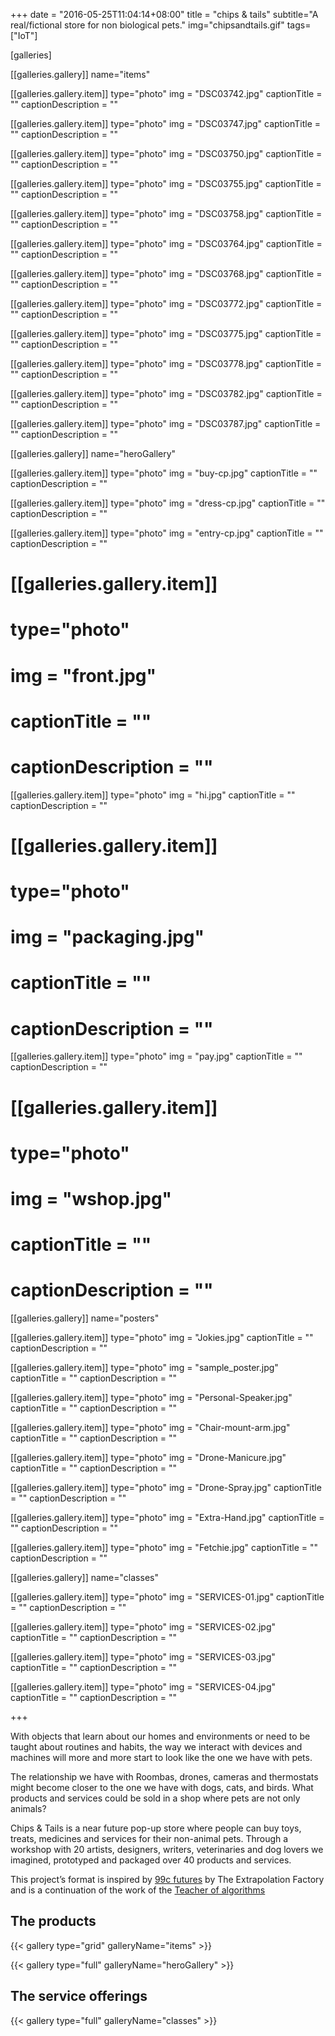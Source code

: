 +++
date = "2016-05-25T11:04:14+08:00"
title = "chips & tails"
subtitle="A real/fictional store for non biological pets."
img="chipsandtails.gif"
tags=["IoT"]

[galleries]

[[galleries.gallery]]
  name="items"

  [[galleries.gallery.item]]
  type="photo"
  img = "DSC03742.jpg"
  captionTitle = ""
  captionDescription = ""

  [[galleries.gallery.item]]
  type="photo"
  img = "DSC03747.jpg"
  captionTitle = ""
  captionDescription = ""

  [[galleries.gallery.item]]
  type="photo"
  img = "DSC03750.jpg"
  captionTitle = ""
  captionDescription = ""

  [[galleries.gallery.item]]
  type="photo"
  img = "DSC03755.jpg"
  captionTitle = ""
  captionDescription = ""

  [[galleries.gallery.item]]
  type="photo"
  img = "DSC03758.jpg"
  captionTitle = ""
  captionDescription = ""

  [[galleries.gallery.item]]
  type="photo"
  img = "DSC03764.jpg"
  captionTitle = ""
  captionDescription = ""

  [[galleries.gallery.item]]
  type="photo"
  img = "DSC03768.jpg"
  captionTitle = ""
  captionDescription = ""

  [[galleries.gallery.item]]
  type="photo"
  img = "DSC03772.jpg"
  captionTitle = ""
  captionDescription = ""

  [[galleries.gallery.item]]
  type="photo"
  img = "DSC03775.jpg"
  captionTitle = ""
  captionDescription = ""

  [[galleries.gallery.item]]
  type="photo"
  img = "DSC03778.jpg"
  captionTitle = ""
  captionDescription = ""

  [[galleries.gallery.item]]
  type="photo"
  img = "DSC03782.jpg"
  captionTitle = ""
  captionDescription = ""

  [[galleries.gallery.item]]
  type="photo"
  img = "DSC03787.jpg"
  captionTitle = ""
  captionDescription = ""

[[galleries.gallery]]
  name="heroGallery"

  [[galleries.gallery.item]]
  type="photo"
  img = "buy-cp.jpg"
  captionTitle = ""
  captionDescription = ""

  [[galleries.gallery.item]]
  type="photo"
  img = "dress-cp.jpg"
  captionTitle = ""
  captionDescription = ""

  [[galleries.gallery.item]]
  type="photo"
  img = "entry-cp.jpg"
  captionTitle = ""
  captionDescription = ""

  # [[galleries.gallery.item]]
  # type="photo"
  # img = "front.jpg"
  # captionTitle = ""
  # captionDescription = ""

  [[galleries.gallery.item]]
  type="photo"
  img = "hi.jpg"
  captionTitle = ""
  captionDescription = ""

  # [[galleries.gallery.item]]
  # type="photo"
  # img = "packaging.jpg"
  # captionTitle = ""
  # captionDescription = ""

  [[galleries.gallery.item]]
  type="photo"
  img = "pay.jpg"
  captionTitle = ""
  captionDescription = ""

  # [[galleries.gallery.item]]
  # type="photo"
  # img = "wshop.jpg"
  # captionTitle = ""
  # captionDescription = ""

[[galleries.gallery]]
  name="posters"

  [[galleries.gallery.item]]
  type="photo"
  img = "Jokies.jpg"
  captionTitle = ""
  captionDescription = ""

  [[galleries.gallery.item]]
  type="photo"
  img = "sample_poster.jpg"
  captionTitle = ""
  captionDescription = ""

  [[galleries.gallery.item]]
  type="photo"
  img = "Personal-Speaker.jpg"
  captionTitle = ""
  captionDescription = ""

  [[galleries.gallery.item]]
  type="photo"
  img = "Chair-mount-arm.jpg"
  captionTitle = ""
  captionDescription = ""

  [[galleries.gallery.item]]
  type="photo"
  img = "Drone-Manicure.jpg"
  captionTitle = ""
  captionDescription = ""

  [[galleries.gallery.item]]
  type="photo"
  img = "Drone-Spray.jpg"
  captionTitle = ""
  captionDescription = ""

  [[galleries.gallery.item]]
  type="photo"
  img = "Extra-Hand.jpg"
  captionTitle = ""
  captionDescription = ""

  [[galleries.gallery.item]]
  type="photo"
  img = "Fetchie.jpg"
  captionTitle = ""
  captionDescription = ""

[[galleries.gallery]]
  name="classes"

  [[galleries.gallery.item]]
  type="photo"
  img = "SERVICES-01.jpg"
  captionTitle = ""
  captionDescription = ""

  [[galleries.gallery.item]]
  type="photo"
  img = "SERVICES-02.jpg"
  captionTitle = ""
  captionDescription = ""

  [[galleries.gallery.item]]
  type="photo"
  img = "SERVICES-03.jpg"
  captionTitle = ""
  captionDescription = ""

  [[galleries.gallery.item]]
  type="photo"
  img = "SERVICES-04.jpg"
  captionTitle = ""
  captionDescription = ""

+++


With objects that learn about our homes and environments or need to be taught about routines and habits, the way we interact with devices and machines will more and more start to look like the one we have with pets.

The relationship we have with Roombas, drones, cameras and thermostats might become closer to the one we have with dogs, cats, and birds. What products and services could be sold in a shop where pets are not only animals?

Chips & Tails is a near future pop-up store where people can buy toys, treats, medicines and services for their non-animal pets.  Through a workshop with 20 artists, designers, writers, veterinaries and dog lovers we imagined, prototyped and packaged over 40 products and services.

This project’s format is inspired by [99c futures](http://www.extrapolationfactory.com/99-FUTURES) by The Extrapolation Factory and is a continuation of the work of the [Teacher of algorithms](https://vimeo.com/125768041)

<!-- Posters made by [Henry Hu](https://dribbble.com/henryhu) -->

## The products

{{< gallery type="grid" galleryName="items" >}}

{{< gallery type="full" galleryName="heroGallery" >}}

<!-- {{< gallery type="grid" galleryName="posters" >}} -->

## The service offerings

{{< gallery type="full" galleryName="classes" >}}
